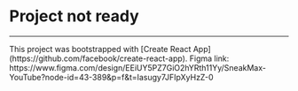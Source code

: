 <h1>Project not ready</h1>
<hr>
This project was bootstrapped with [Create React App](https://github.com/facebook/create-react-app).
Figma link: https://www.figma.com/design/EEiUY5PZ7GiO2hYRth11Yy/SneakMax-YouTube?node-id=43-389&p=f&t=Iasugy7JFIpXyHzZ-0

